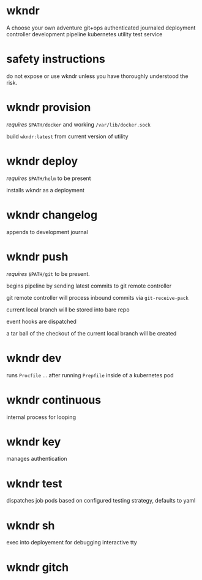 # wkndr

A choose your own adventure git+ops authenticated journaled deployment controller development pipeline kubernetes utility test service

# safety instructions

do not expose or use wkndr unless you have thoroughly understood the risk.

# wkndr provision

_requires_ `$PATH/docker` and working `/var/lib/docker.sock`

build `wkndr:latest` from current version of utility

# wkndr deploy

_requires_ `$PATH/helm` to be present

installs wkndr as a deployment

# wkndr changelog

appends to development journal

# wkndr push

_requires_ `$PATH/git` to be present.

begins pipeline by sending latest commits to git remote controller

git remote controller will process inbound commits via `git-receive-pack`

current local branch will be stored into bare repo

event hooks are dispatched

a tar ball of the checkout of the current local branch will be created

# wkndr dev

runs `Procfile` ... after running `Prepfile` inside of a kubernetes pod

# wkndr continuous

internal process for looping

# wkndr key

manages authentication

# wkndr test

dispatches job pods based on configured testing strategy, defaults to yaml

# wkndr sh

exec into deployement for debugging interactive tty

# wkndr gitch
